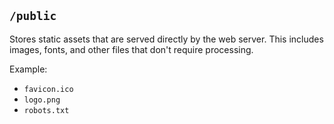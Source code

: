 ## `/public`

Stores static assets that are served directly by the web server. This includes images, fonts, and other files that don't require processing.

Example:
- `favicon.ico`
- `logo.png`
- `robots.txt`